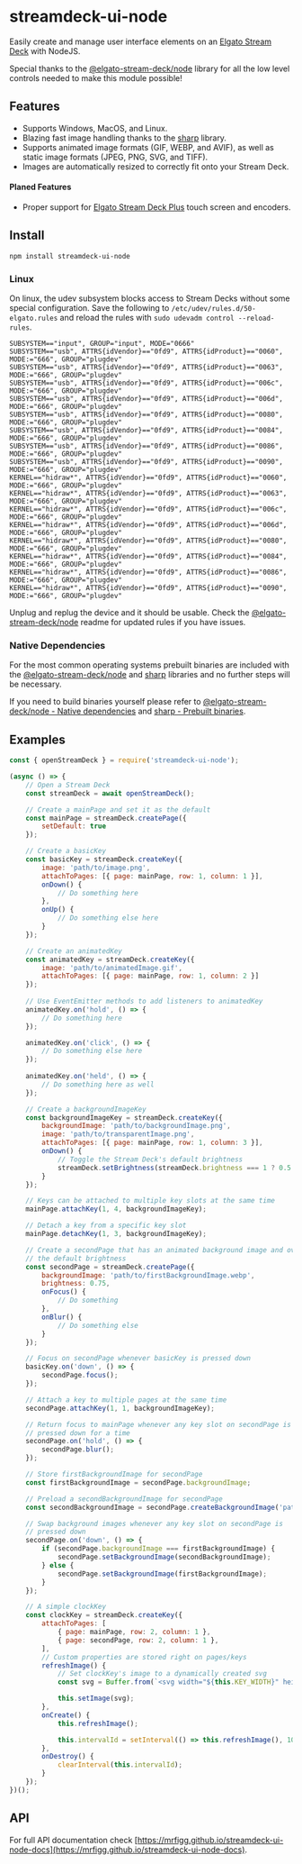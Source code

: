 # streamdeck-ui-node

Easily create and manage user interface elements on an [Elgato Stream Deck](https://www.elgato.com/gaming/stream-deck) with NodeJS.

Special thanks to the [@elgato-stream-deck/node](https://www.npmjs.com/package/@elgato-stream-deck/node) library for all the low level controls needed to make this module possible!

## Features

* Supports Windows, MacOS, and Linux.
* Blazing fast image handling thanks to the [sharp](https://www.npmjs.com/package/sharp) library.
* Supports animated image formats (GIF, WEBP, and AVIF), as well as static image formats (JPEG, PNG, SVG, and TIFF).
* Images are automatically resized to correctly fit onto your Stream Deck.

#### Planed Features

* Proper support for [Elgato Stream Deck Plus](https://www.elgato.com/stream-deck-plus) touch screen and encoders.

## Install

`npm install streamdeck-ui-node`

### Linux

On linux, the udev subsystem blocks access to Stream Decks without some special configuration.
Save the following to `/etc/udev/rules.d/50-elgato.rules` and reload the rules with `sudo udevadm control --reload-rules`.

```
SUBSYSTEM=="input", GROUP="input", MODE="0666"
SUBSYSTEM=="usb", ATTRS{idVendor}=="0fd9", ATTRS{idProduct}=="0060", MODE:="666", GROUP="plugdev"
SUBSYSTEM=="usb", ATTRS{idVendor}=="0fd9", ATTRS{idProduct}=="0063", MODE:="666", GROUP="plugdev"
SUBSYSTEM=="usb", ATTRS{idVendor}=="0fd9", ATTRS{idProduct}=="006c", MODE:="666", GROUP="plugdev"
SUBSYSTEM=="usb", ATTRS{idVendor}=="0fd9", ATTRS{idProduct}=="006d", MODE:="666", GROUP="plugdev"
SUBSYSTEM=="usb", ATTRS{idVendor}=="0fd9", ATTRS{idProduct}=="0080", MODE:="666", GROUP="plugdev"
SUBSYSTEM=="usb", ATTRS{idVendor}=="0fd9", ATTRS{idProduct}=="0084", MODE:="666", GROUP="plugdev"
SUBSYSTEM=="usb", ATTRS{idVendor}=="0fd9", ATTRS{idProduct}=="0086", MODE:="666", GROUP="plugdev"
SUBSYSTEM=="usb", ATTRS{idVendor}=="0fd9", ATTRS{idProduct}=="0090", MODE:="666", GROUP="plugdev"
KERNEL=="hidraw*", ATTRS{idVendor}=="0fd9", ATTRS{idProduct}=="0060", MODE:="666", GROUP="plugdev"
KERNEL=="hidraw*", ATTRS{idVendor}=="0fd9", ATTRS{idProduct}=="0063", MODE:="666", GROUP="plugdev"
KERNEL=="hidraw*", ATTRS{idVendor}=="0fd9", ATTRS{idProduct}=="006c", MODE:="666", GROUP="plugdev"
KERNEL=="hidraw*", ATTRS{idVendor}=="0fd9", ATTRS{idProduct}=="006d", MODE:="666", GROUP="plugdev"
KERNEL=="hidraw*", ATTRS{idVendor}=="0fd9", ATTRS{idProduct}=="0080", MODE:="666", GROUP="plugdev"
KERNEL=="hidraw*", ATTRS{idVendor}=="0fd9", ATTRS{idProduct}=="0084", MODE:="666", GROUP="plugdev"
KERNEL=="hidraw*", ATTRS{idVendor}=="0fd9", ATTRS{idProduct}=="0086", MODE:="666", GROUP="plugdev"
KERNEL=="hidraw*", ATTRS{idVendor}=="0fd9", ATTRS{idProduct}=="0090", MODE:="666", GROUP="plugdev"
```

Unplug and replug the device and it should be usable. Check the [@elgato-stream-deck/node](https://www.npmjs.com/package/@elgato-stream-deck/node) readme for updated rules if you have issues.

### Native Dependencies

For the most common operating systems prebuilt binaries are included with the [@elgato-stream-deck/node](https://www.npmjs.com/package/@elgato-stream-deck/node) and [sharp](https://www.npmjs.com/package/sharp) libraries and no further steps will be necessary.

If you need to build binaries yourself please refer to [@elgato-stream-deck/node - Native dependencies](https://www.npmjs.com/package/@elgato-stream-deck/node#native-dependencies) and [sharp - Prebuilt binaries](https://sharp.pixelplumbing.com/install#prebuilt-binaries).

## Examples

```javascript
const { openStreamDeck } = require('streamdeck-ui-node');

(async () => {
    // Open a Stream Deck
    const streamDeck = await openStreamDeck();

    // Create a mainPage and set it as the default
    const mainPage = streamDeck.createPage({
        setDefault: true
    });

    // Create a basicKey
    const basicKey = streamDeck.createKey({
        image: 'path/to/image.png',
        attachToPages: [{ page: mainPage, row: 1, column: 1 }],
        onDown() {
            // Do something here
        },
        onUp() {
            // Do something else here
        }
    });

    // Create an animatedKey
    const animatedKey = streamDeck.createKey({
        image: 'path/to/animatedImage.gif',
        attachToPages: [{ page: mainPage, row: 1, column: 2 }]
    });
    
    // Use EventEmitter methods to add listeners to animatedKey
    animatedKey.on('hold', () => {
        // Do something here
    });

    animatedKey.on('click', () => {
        // Do something else here
    });
    
    animatedKey.on('held', () => {
        // Do something here as well
    });

    // Create a backgroundImageKey
    const backgroundImageKey = streamDeck.createKey({
        backgroundImage: 'path/to/backgroundImage.png',
        image: 'path/to/transparentImage.png',
        attachToPages: [{ page: mainPage, row: 1, column: 3 }],
        onDown() {
            // Toggle the Stream Deck's default brightness
            streamDeck.setBrightness(streamDeck.brightness === 1 ? 0.5 : 1);
        }
    });

    // Keys can be attached to multiple key slots at the same time
    mainPage.attachKey(1, 4, backgroundImageKey);

    // Detach a key from a specific key slot
    mainPage.detachKey(1, 3, backgroundImageKey);

    // Create a secondPage that has an animated background image and overrides
    // the default brightness
    const secondPage = streamDeck.createPage({
        backgroundImage: 'path/to/firstBackgroundImage.webp',
        brightness: 0.75,
        onFocus() {
            // Do something
        },
        onBlur() {
            // Do something else
        }
    });

    // Focus on secondPage whenever basicKey is pressed down
    basicKey.on('down', () => {
        secondPage.focus();
    });

    // Attach a key to multiple pages at the same time
    secondPage.attachKey(1, 1, backgroundImageKey);

    // Return focus to mainPage whenever any key slot on secondPage is
    // pressed down for a time
    secondPage.on('hold', () => {
        secondPage.blur();
    });

    // Store firstBackgroundImage for secondPage
    const firstBackgroundImage = secondPage.backgroundImage;

    // Preload a secondBackgroundImage for secondPage
    const secondBackgroundImage = secondPage.createBackgroundImage('path/to/secondBackgroundImage.webp');

    // Swap background images whenever any key slot on secondPage is
    // pressed down
    secondPage.on('down', () => {
        if (secondPage.backgroundImage === firstBackgroundImage) {
            secondPage.setBackgroundImage(secondBackgroundImage);
        } else {
            secondPage.setBackgroundImage(firstBackgroundImage);
        }
    });

    // A simple clockKey
    const clockKey = streamDeck.createKey({
        attachToPages: [
            { page: mainPage, row: 2, column: 1 },
            { page: secondPage, row: 2, column: 1 },
        ],
        // Custom properties are stored right on pages/keys
        refreshImage() {
            // Set clockKey's image to a dynamically created svg
            const svg = Buffer.from(`<svg width="${this.KEY_WIDTH}" height="${this.KEY_HEIGHT}" xmlns="http://www.w3.org/2000/svg" xmlns:xlink="http://www.w3.org/1999/xlink"><text font-family="Verdana, sans-serif" font-size="14" fill="#EFEFEF" stroke="#EFEFEF" text-anchor="middle" x="${this.KEY_WIDTH / 2}" y="${this.KEY_HEIGHT / 2 + 7}">${new Date().toLocaleTimeString()}</text></svg>`)

            this.setImage(svg);
        },
        onCreate() {
            this.refreshImage();

            this.intervalId = setInterval(() => this.refreshImage(), 1000);
        },
        onDestroy() {
            clearInterval(this.intervalId);
        }
    });
})();
```

## API

For full API documentation check [https://mrfigg.github.io/streamdeck-ui-node-docs](https://mrfigg.github.io/streamdeck-ui-node-docs).